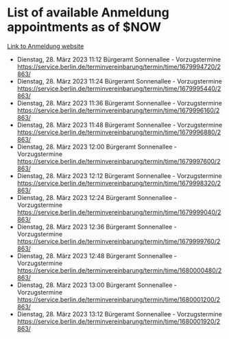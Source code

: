 # List of available Anmeldung appointments as of $NOW
[Link to Anmeldung website](https://service.berlin.de/terminvereinbarung/termin/tag.php?termin=1&anliegen[]=120686&dienstleisterlist=122210,122217,327316,122219,327312,122227,327314,122231,327346,122243,327348,122254,122252,329742,122260,329745,122262,329748,122271,327278,122273,327274,122277,327276,330436,122280,327294,122282,327290,122284,327292,122291,327270,122285,327266,122286,327264,122296,327268,150230,329760,122297,327286,122294,327284,122312,329763,122314,329775,122304,327330,122311,327334,122309,327332,317869,122281,327352,122279,329772,122283,122276,327324,122274,327326,122267,329766,122246,327318,122251,327320,122257,327322,122208,327298,122226,327300&herkunft=http%3A%2F%2Fservice.berlin.de%2Fdienstleistung%2F120686%2F)
- Dienstag, 28. März 2023 11:12 Bürgeramt Sonnenallee - Vorzugstermine https://service.berlin.de/terminvereinbarung/termin/time/1679994720/2863/
- Dienstag, 28. März 2023 11:24 Bürgeramt Sonnenallee - Vorzugstermine https://service.berlin.de/terminvereinbarung/termin/time/1679995440/2863/
- Dienstag, 28. März 2023 11:36 Bürgeramt Sonnenallee - Vorzugstermine https://service.berlin.de/terminvereinbarung/termin/time/1679996160/2863/
- Dienstag, 28. März 2023 11:48 Bürgeramt Sonnenallee - Vorzugstermine https://service.berlin.de/terminvereinbarung/termin/time/1679996880/2863/
- Dienstag, 28. März 2023 12:00 Bürgeramt Sonnenallee - Vorzugstermine https://service.berlin.de/terminvereinbarung/termin/time/1679997600/2863/
- Dienstag, 28. März 2023 12:12 Bürgeramt Sonnenallee - Vorzugstermine https://service.berlin.de/terminvereinbarung/termin/time/1679998320/2863/
- Dienstag, 28. März 2023 12:24 Bürgeramt Sonnenallee - Vorzugstermine https://service.berlin.de/terminvereinbarung/termin/time/1679999040/2863/
- Dienstag, 28. März 2023 12:36 Bürgeramt Sonnenallee - Vorzugstermine https://service.berlin.de/terminvereinbarung/termin/time/1679999760/2863/
- Dienstag, 28. März 2023 12:48 Bürgeramt Sonnenallee - Vorzugstermine https://service.berlin.de/terminvereinbarung/termin/time/1680000480/2863/
- Dienstag, 28. März 2023 13:00 Bürgeramt Sonnenallee - Vorzugstermine https://service.berlin.de/terminvereinbarung/termin/time/1680001200/2863/
- Dienstag, 28. März 2023 13:12 Bürgeramt Sonnenallee - Vorzugstermine https://service.berlin.de/terminvereinbarung/termin/time/1680001920/2863/
